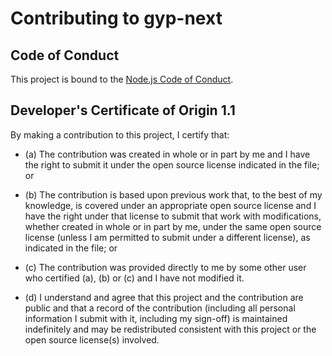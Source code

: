 # Contributing to gyp-next

## Code of Conduct

This project is bound to the [Node.js Code of Conduct](https://github.com/nodejs/admin/blob/master/CODE_OF_CONDUCT.md).

<a id="developers-certificate-of-origin"></a>
## Developer's Certificate of Origin 1.1

By making a contribution to this project, I certify that:

* (a) The contribution was created in whole or in part by me and I
  have the right to submit it under the open source license
  indicated in the file; or

* (b) The contribution is based upon previous work that, to the best
  of my knowledge, is covered under an appropriate open source
  license and I have the right under that license to submit that
  work with modifications, whether created in whole or in part
  by me, under the same open source license (unless I am
  permitted to submit under a different license), as indicated
  in the file; or

* (c) The contribution was provided directly to me by some other
  user who certified (a), (b) or (c) and I have not modified
  it.

* (d) I understand and agree that this project and the contribution
  are public and that a record of the contribution (including all
  personal information I submit with it, including my sign-off) is
  maintained indefinitely and may be redistributed consistent with
  this project or the open source license(s) involved.
